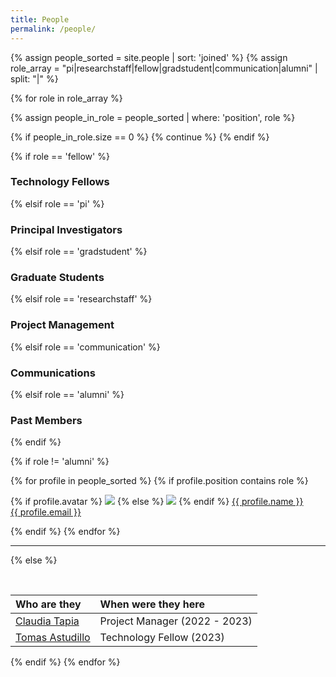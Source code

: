 ```yaml
---
title: People
permalink: /people/
---
```


<style>
    .profile-thumbnail {
      opacity: 1; /* Set the initial opacity to fully visible */
      transition: opacity 0.3s ease; /* Add a smooth transition effect */
    }

    .profile-thumbnail:hover {
      opacity: 0.7; /* Set the opacity when hovering */
    }
</style>


<!--
<style>
.profile-thumbnail {
  background-color: rgba(255, 0, 0, 0.5); /* Set the initial background color with transparency */
  transition: background-color 0.3s ease; /* Add a smooth transition effect for background color */
}

.profile-thumbnail:hover {
  background-color: rgba(45, 61, 91, 0.2); /* Set the background color with transparency when hovering */
}
</style>
-->

{% assign people_sorted = site.people | sort: 'joined' %}
{% assign role_array = "pi|researchstaff|fellow|gradstudent|communication|alumni" | split: "|" %}

{% for role in role_array %}

{% assign people_in_role = people_sorted | where: 'position', role %}

<!-- Skip section if there's nobody -->
{% if people_in_role.size == 0 %}
  {% continue %}
{% endif %}

<div class="pos_header">
{% if role == 'fellow' %}
<h3>Technology Fellows</h3>
 {% elsif role == 'pi' %}
<h3>Principal Investigators</h3>
 {% elsif role == 'gradstudent' %}
<h3>Graduate Students</h3>
 {% elsif role == 'researchstaff' %}
<h3>Project Management</h3>
 {% elsif role == 'communication' %}
<h3>Communications</h3>
 {% elsif role == 'alumni' %}
<h3>Past Members</h3>
{% endif %}
</div>

{% if role != 'alumni' %}
<div class="content list people">
  {% for profile in people_sorted %}
    {% if profile.position contains role %}
      <div class="list-item-people">
        <p class="list-post-title">
          {% if profile.avatar %}
            <a href="{{ site.baseurl }}{{ profile.url }}"><img class="profile-thumbnail" src="{{site.baseurl}}/images/people/{{profile.avatar}}"></a>
          {% else %}
            <a href="{{ site.baseurl }}{{ profile.url }}"><img class="profile-thumbnail" src="http://evansheline.com/wp-content/uploads/2011/02/facebook-Storm-Trooper.jpg"></a>
          {% endif %}
          <a class="name" href="{{ site.baseurl }}{{ profile.url }}">{{ profile.name }}</a><br>
          <a class="email" href="{{ site.baseurl }}{{ profile.url }}">{{ profile.email }}</a>
        </p>
      </div>    
    {% endif %}
  {% endfor %}
</div>
<hr>

{% else %}

<br>

| Who are they | When were they here |
| :------------- |:-------------|
| [Claudia Tapia](https://librehub.github.io/people/claudia_tapia/index.html) | Project Manager (2022 - 2023) | 
| [Tomas Astudillo](https://librehub.github.io/people/tomas_astudillo/index.html) | Technology Fellow (2023) |

{% endif %}
{% endfor %}
